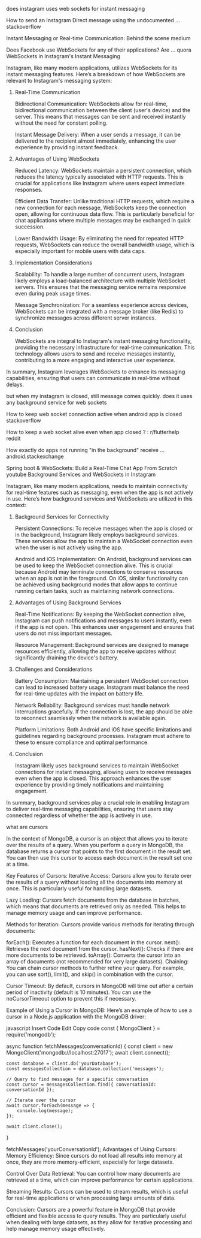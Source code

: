 does instagram uses web sockets for instant messaging


How to send an Instagram Direct message using the undocumented ...
stackoverflow

Instant Messaging or Real-time Communication: Behind the scene
medium

Does Facebook use WebSockets for any of their applications? Are ...
quora
WebSockets in Instagram's Instant Messaging

Instagram, like many modern applications, utilizes WebSockets for its instant messaging features. Here’s a breakdown of how WebSockets are relevant to Instagram's messaging system:
1. Real-Time Communication

    Bidirectional Communication: WebSockets allow for real-time, bidirectional communication between the client (user's device) and the server. This means that messages can be sent and received instantly without the need for constant polling.

    Instant Message Delivery: When a user sends a message, it can be delivered to the recipient almost immediately, enhancing the user experience by providing instant feedback.

2. Advantages of Using WebSockets

    Reduced Latency: WebSockets maintain a persistent connection, which reduces the latency typically associated with HTTP requests. This is crucial for applications like Instagram where users expect immediate responses.

    Efficient Data Transfer: Unlike traditional HTTP requests, which require a new connection for each message, WebSockets keep the connection open, allowing for continuous data flow. This is particularly beneficial for chat applications where multiple messages may be exchanged in quick succession.

    Lower Bandwidth Usage: By eliminating the need for repeated HTTP requests, WebSockets can reduce the overall bandwidth usage, which is especially important for mobile users with data caps.

3. Implementation Considerations

    Scalability: To handle a large number of concurrent users, Instagram likely employs a load-balanced architecture with multiple WebSocket servers. This ensures that the messaging service remains responsive even during peak usage times.

    Message Synchronization: For a seamless experience across devices, WebSockets can be integrated with a message broker (like Redis) to synchronize messages across different server instances.

4. Conclusion

    WebSockets are integral to Instagram's instant messaging functionality, providing the necessary infrastructure for real-time communication. This technology allows users to send and receive messages instantly, contributing to a more engaging and interactive user experience.

In summary, Instagram leverages WebSockets to enhance its messaging capabilities, ensuring that users can communicate in real-time without delays.

but when my instagram is closed, still message comes quickly. does it uses any background service for web sockets

How to keep web socket connection active when android app is closed
stackoverflow

How to keep a web socket alive even when app closed ? : r/flutterhelp
reddit

How exactly do apps not running "in the background" receive ...
android.stackexchange

Spring boot & WebSockets: Build a Real-Time Chat App From Scratch
youtube
Background Services and WebSockets in Instagram

Instagram, like many modern applications, needs to maintain connectivity for real-time features such as messaging, even when the app is not actively in use. Here’s how background services and WebSockets are utilized in this context:
1. Background Services for Connectivity

    Persistent Connections: To receive messages when the app is closed or in the background, Instagram likely employs background services. These services allow the app to maintain a WebSocket connection even when the user is not actively using the app.

    Android and iOS Implementation:
        On Android, background services can be used to keep the WebSocket connection alive. This is crucial because Android may terminate connections to conserve resources when an app is not in the foreground.
        On iOS, similar functionality can be achieved using background modes that allow apps to continue running certain tasks, such as maintaining network connections.

2. Advantages of Using Background Services

    Real-Time Notifications: By keeping the WebSocket connection alive, Instagram can push notifications and messages to users instantly, even if the app is not open. This enhances user engagement and ensures that users do not miss important messages.

    Resource Management: Background services are designed to manage resources efficiently, allowing the app to receive updates without significantly draining the device's battery.

3. Challenges and Considerations

    Battery Consumption: Maintaining a persistent WebSocket connection can lead to increased battery usage. Instagram must balance the need for real-time updates with the impact on battery life.

    Network Reliability: Background services must handle network interruptions gracefully. If the connection is lost, the app should be able to reconnect seamlessly when the network is available again.

    Platform Limitations: Both Android and iOS have specific limitations and guidelines regarding background processes. Instagram must adhere to these to ensure compliance and optimal performance.

4. Conclusion

    Instagram likely uses background services to maintain WebSocket connections for instant messaging, allowing users to receive messages even when the app is closed. This approach enhances the user experience by providing timely notifications and maintaining engagement.

In summary, background services play a crucial role in enabling Instagram to deliver real-time messaging capabilities, ensuring that users stay connected regardless of whether the app is actively in use.

<!--  -->
what are cursors


In the context of MongoDB, a cursor is an object that allows you to iterate over the results of a query. When you perform a query in MongoDB, the database returns a cursor that points to the first document in the result set. You can then use this cursor to access each document in the result set one at a time.

Key Features of Cursors:
Iterative Access: Cursors allow you to iterate over the results of a query without loading all the documents into memory at once. This is particularly useful for handling large datasets.

Lazy Loading: Cursors fetch documents from the database in batches, which means that documents are retrieved only as needed. This helps to manage memory usage and can improve performance.

Methods for Iteration: Cursors provide various methods for iterating through documents:

forEach(): Executes a function for each document in the cursor.
next(): Retrieves the next document from the cursor.
hasNext(): Checks if there are more documents to be retrieved.
toArray(): Converts the cursor into an array of documents (not recommended for very large datasets).
Chaining: You can chain cursor methods to further refine your query. For example, you can use sort(), limit(), and skip() in combination with the cursor.

Cursor Timeout: By default, cursors in MongoDB will time out after a certain period of inactivity (default is 10 minutes). You can use the noCursorTimeout option to prevent this if necessary.

Example of Using a Cursor in MongoDB:
Here’s an example of how to use a cursor in a Node.js application with the MongoDB driver:

javascript
Insert Code
Edit
Copy code
const { MongoClient } = require('mongodb');

async function fetchMessages(conversationId) {
    const client = new MongoClient('mongodb://localhost:27017');
    await client.connect();
    
    const database = client.db('yourDatabase');
    const messagesCollection = database.collection('messages');

    // Query to find messages for a specific conversation
    const cursor = messagesCollection.find({ conversationId: conversationId });

    // Iterate over the cursor
    await cursor.forEach(message => {
        console.log(message);
    });

    await client.close();
}

fetchMessages('yourConversationId');
Advantages of Using Cursors:
Memory Efficiency: Since cursors do not load all results into memory at once, they are more memory-efficient, especially for large datasets.

Control Over Data Retrieval: You can control how many documents are retrieved at a time, which can improve performance for certain applications.

Streaming Results: Cursors can be used to stream results, which is useful for real-time applications or when processing large amounts of data.

Conclusion:
Cursors are a powerful feature in MongoDB that provide efficient and flexible access to query results. They are particularly useful when dealing with large datasets, as they allow for iterative processing and help manage memory usage effectively.